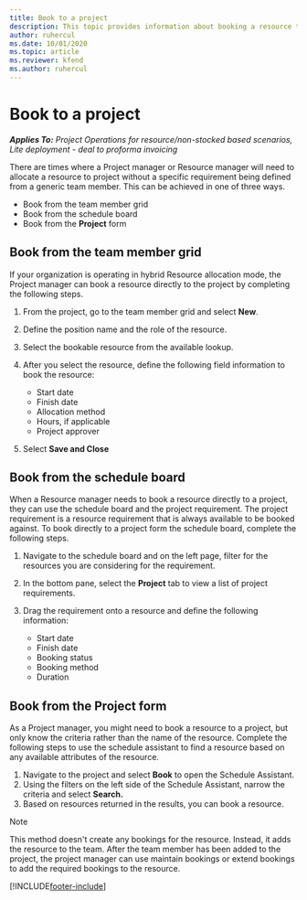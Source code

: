 ```yaml
---
title: Book to a project
description: This topic provides information about booking a resource to a project.
author: ruhercul
ms.date: 10/01/2020
ms.topic: article
ms.reviewer: kfend 
ms.author: ruhercul
---
```


# Book to a project

_**Applies To:** Project Operations for resource/non-stocked based scenarios, Lite deployment - deal to proforma invoicing_

There are times where a Project manager or Resource manager will need to allocate a resource to project without a specific requirement being defined from a generic team member. This can be achieved in one of three ways.

- Book from the team member grid
- Book from the schedule board
- Book from the **Project** form

## Book from the team member grid

If your organization is operating in hybrid Resource allocation mode, the Project manager can book a resource directly to the project by completing the following steps.

1. From the project, go to the team member grid and select **New**.
2. Define the position name and the role of the resource.
3. Select the bookable resource from the available lookup.
4. After you select the resource, define the following field information to book the resource:

    - Start date
    - Finish date
    - Allocation method
    - Hours, if applicable
    - Project approver

6. Select **Save and Close**

## Book from the schedule board

When a Resource manager needs to book a resource directly to a project, they can use the schedule board and the project requirement. The project requirement is a resource requirement that is always available to be booked against. To book directly to a project form the schedule board, complete the following steps.

1. Navigate to the schedule board and on the left page, filter for the resources you are considering for the requirement.
2. In the bottom pane, select the **Project** tab to view a list of project requirements.
3. Drag the requirement onto a resource and define the following information:

    - Start date
    - Finish date
    - Booking status
    - Booking method
    - Duration

## Book from the Project form

As a Project manager, you might need to book a resource to a project, but only know the criteria rather than the name of the resource. Complete the following steps to use the schedule assistant to find a resource based on any available attributes of the resource. 

1. Navigate to the project and select **Book** to open the Schedule Assistant.
2. Using the filters on the left side of the Schedule Assistant, narrow the criteria and select **Search.**
3. Based on resources returned in the results, you can book a resource.

> [!NOTE]
> This method doesn't create any bookings for the resource. Instead, it adds the resource to the team. After the team member has been added to the
project, the project manager can use maintain bookings or extend bookings to add the required bookings to the resource.


[!INCLUDE[footer-include](../includes/footer-banner.md)]